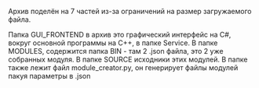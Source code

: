 Архив поделён на 7 частей из-за ограничений на размер загружаемого файла.

Папка GUI_FRONTEND в архив это графический интерфейс на C#, вокруг основной программы на C++, в папке Service.
В папке MODULES, содержится папка BIN - там 2 .json файла, это 2 уже собранных модуля.
В папке SOURCE исходники этих модулей.
В папке также лежит файл module_creator.py, он генерирует файлы модулей пакуя параметры в .json
